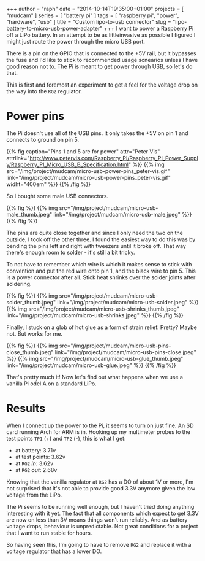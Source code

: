 +++
author = "raph"
date = "2014-10-14T19:35:00+01:00"
projects = [ "mudcam" ]
series = [ "battery pi" ]
tags = [ "raspberry pi", "power", "hardware", "usb" ]
title = "Custom lipo-to-usb connector"
slug = "lipo-battery-to-micro-usb-power-adapter"
+++
I want to power a Raspberry Pi off a LiPo battery. In an attempt to be as littleinvasive as possible I figured I might just route the power through the micro USB port.

There is a pin on the GPIO that is connected to the +5V rail, but it bypasses the fuse and I'd like to stick to recommended usage scnearios unless I have good reason not to. The Pi is meant to get power through USB, so let's do that.

This is first and foremost an experiment to get a feel for the voltage drop on the way into the `RG2` regulator.

# Power pins
The Pi doesn't use all of the USB pins. It only takes the +5V on pin 1 and connects to ground on pin 5.

{{% fig caption="Pins 1 and 5 are for power" attr="Peter Vis" attrlink="http://www.petervis.com/Raspberry_PI/Raspberry_PI_Power_Supply/Raspberry_PI_Micro_USB_B_Specification.html" %}}
{{% img src="/img/project/mudcam/micro-usb-power-pins_peter-vis.gif"  link="/img/project/mudcam/micro-usb-power-pins_peter-vis.gif" widht="400em" %}}
{{% /fig %}}

So I bought some male USB connectors.

{{% fig %}}
{{% img src="/img/project/mudcam/micro-usb-male_thumb.jpeg" link="/img/project/mudcam/micro-usb-male.jpeg" %}}
{{% /fig %}}

The pins are quite close together and since I only need the two on the outside, I took off the other three. I found the easiest way to do this was by bending the pins left and right with tweezers until it broke off. That way there's enough room to solder - it's still a bit tricky.

To not have to remember which wire is which it makes sense to stick with convention and put the red wire onto pin 1, and the black wire to pin 5. This is a power connector after all. Stick heat shrinks over the solder joints after soldering.

{{% fig %}}
{{% img src="/img/project/mudcam/micro-usb-solder_thumb.jpeg" link="/img/project/mudcam/micro-usb-solder.jpeg" %}}
{{% img src="/img/project/mudcam/micro-usb-shrinks_thumb.jpeg" link="/img/project/mudcam/micro-usb-shrinks.jpeg" %}}
{{% /fig %}}

Finally, I stuck on a glob of hot glue as a form of strain relief. Pretty? Maybe not. But works for me.

{{% fig %}}
{{% img src="/img/project/mudcam/micro-usb-pins-close_thumb.jpeg" link="/img/project/mudcam/micro-usb-pins-close.jpeg" %}}
{{% img src="/img/project/mudcam/micro-usb-glue_thumb.jpeg" link="/img/project/mudcam/micro-usb-glue.jpeg" %}}
{{% /fig %}}

That's pretty much it! Now let's find out what happens when we use a vanilla Pi odel A on a standard LiPo.

# Results
When I connect up the power to the Pi, it seems to turn on just fine. An SD card running Arch for ARM is in. Hooking up my multimeter probes to the test points `TP1` (+) and `TP2` (-), this is what I get:

* at battery: 3.71v
* at test points: 3.62v
* at `RG2` *in*: 3.62v
* at `RG2` *out*: 2.68v

Knowing that the vanilla regulator at `RG2` has a DO of about 1V or more, I'm not surprised that it's not able to provide good 3.3V anymore given the low voltage from the LiPo.

The Pi seems to be running well enough, but I haven't tried doing anything interesting with it yet. The fact that all components which expect to get 3.3V are now on less than 3V means things won't run reliably. And as battery voltage drops, behaviour is unpredictable. Not great conditions for a project that I want to run stable for hours.

So having seen this, I'm going to have to remove `RG2` and replace it with a voltage regulator that has a lower DO.
